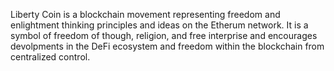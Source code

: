 Liberty Coin is a blockchain movement representing freedom and enlightment thinking principles and ideas on the Etherum network. It is a symbol of freedom of though, religion, and free interprise and encourages devolpments in the DeFi ecosystem and freedom within the blockchain from centralized control.
